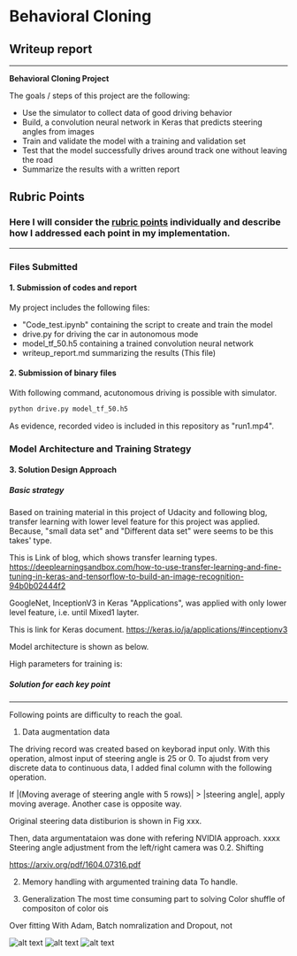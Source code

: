 # **Behavioral Cloning** 
## Writeup report
---

**Behavioral Cloning Project**

The goals / steps of this project are the following:
* Use the simulator to collect data of good driving behavior
* Build, a convolution neural network in Keras that predicts steering angles from images
* Train and validate the model with a training and validation set
* Test that the model successfully drives around track one without leaving the road
* Summarize the results with a written report


[//]: # (Image References)

[image1]: ./examples/placeholder.png "Model Visualization"
[image2]: ./examples/placeholder.png "Grayscaling"
[image3]: ./examples/placeholder_small.png "Recovery Image"
[image4]: ./examples/placeholder_small.png "Recovery Image"
[image5]: ./examples/placeholder_small.png "Recovery Image"
[image6]: ./examples/placeholder_small.png "Normal Image"
[image7]: ./examples/placeholder_small.png "Flipped Image"

## Rubric Points
### Here I will consider the [rubric points](https://review.udacity.com/#!/rubrics/432/view) individually and describe how I addressed each point in my implementation.  

---
### Files Submitted 

#### 1. Submission of codes and report

My project includes the following files:
* "Code_test.ipynb" containing the script to create and train the model
* drive.py for driving the car in autonomous mode
* model_tf_50.h5 containing a trained convolution neural network 
* writeup_report.md summarizing the results (This file)

#### 2. Submission of binary files
With following command, acutonomous driving is possible with simulator.
```sh
python drive.py model_tf_50.h5
```
As evidence, recorded video is included in this repository as "run1.mp4".

### Model Architecture and Training Strategy

#### 3. Solution Design Approach

##### Basic strategy
 Based on training material in this project of Udacity and following blog, transfer learning with lower level feature for this project was applied.
 Because, "small data set" and "Different data set" were seems to be this takes' type.

 This is Link of blog, which shows transfer learning types.
 https://deeplearningsandbox.com/how-to-use-transfer-learning-and-fine-tuning-in-keras-and-tensorflow-to-build-an-image-recognition-94b0b02444f2

 GoogleNet, InceptionV3 in Keras "Applications", was applied with only lower level feature, i.e. until Mixed1 layter.
 
 This is link for Keras document.
 https://keras.io/ja/applications/#inceptionv3

 Model architecture is shown as below.
 
 High parameters for training is:
 
 

##### Solution for each key point
---
 Following points are difficulty to reach the goal.
1) Data augmentation data

 The driving record was created based on keyborad input only. With this operation, almost input of steering angle is 25 or 0. To ajudst from very discrete data to continuous data, I added final column with the following operation.

 If |(Moving average of steering angle with 5 rows)| > |steering angle|, apply moving average. Another case is opposite way.

 Original steering data distiburion is shown in Fig xxx.

 Then, data argumentataion was done with refering NVIDIA approach.
 xxxx
 Steering angle adjustment from the left/right camera was 0.2.
 Shifting 

https://arxiv.org/pdf/1604.07316.pdf

2) Memory handling with argumented training data
 To handle.
 

3) Generalization
 The most time consuming part to solving
 Color shuffle of compositon of color ois


 Over fitting
 With Adam, Batch nomralization and Dropout, not 

![alt text][image3]
![alt text][image4]
![alt text][image5]


